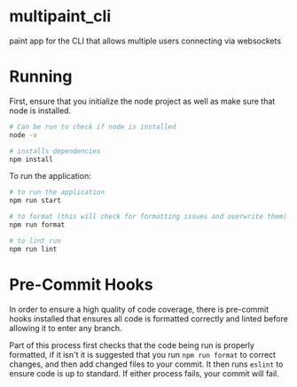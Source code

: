 # multipaint_cli

paint app for the CLI that allows multiple users connecting via websockets

# Running

First, ensure that you initialize the node project as well as make sure that node is installed.

```sh
# Can be run to check if node is installed
node -v

# installs dependencies
npm install
```

To run the application:

```sh
# to run the application
npm run start

# to format (this will check for formatting issues and overwrite them)
npm run format

# to lint run
npm run lint
```

# Pre-Commit Hooks

In order to ensure a high quality of code coverage, there is pre-commit hooks installed that ensures all code is formatted correctly and linted before allowing it to enter any branch.

Part of this process first checks that the code being run is properly formatted, if it isn't it is suggested that you run `npm run format` to correct changes, and then add changed files to your commit. It then runs `eslint` to ensure code is up to standard. If either process fails, your commit will fail.
